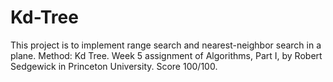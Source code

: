 # Kd-Tree
This project is to implement range search and nearest-neighbor search in a plane. Method: Kd Tree. Week 5 assignment of Algorithms, Part I, by Robert Sedgewick in Princeton University. Score 100/100.
